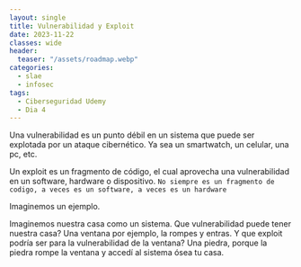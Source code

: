 ```yaml
---
layout: single
title: Vulnerabilidad y Exploit
date: 2023-11-22
classes: wide
header:
  teaser: "/assets/roadmap.webp"
categories:
  - slae
  - infosec
tags:
  - Ciberseguridad Udemy
  - Dia 4
---
```


Una vulnerabilidad es un punto débil en un sistema que puede ser explotada por un ataque cibernético.
Ya sea un smartwatch, un celular, una pc, etc.

Un exploit es un fragmento de código, el cual aprovecha una vulnerabilidad en un software, hardware o dispositivo.
`No siempre es un fragmento de codigo, a veces es un software, a veces es un hardware`

Imaginemos un ejemplo.

Imaginemos nuestra casa como un sistema.
Que vulnerabilidad puede tener nuestra casa? Una ventana por ejemplo, la rompes y entras.
Y que exploit podría ser para la vulnerabilidad de la ventana? Una piedra, porque la piedra rompe la ventana y accedí al sistema ósea tu casa.

